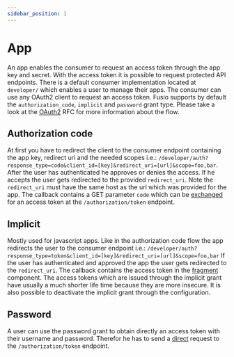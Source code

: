 ```yaml
---
sidebar_position: 1
---
```


# App

An app enables the consumer to request an access token through the app key and
secret. With the access token it is possible to request protected API
endpoints. There is a default consumer implementation located at `developer/`
which enables a user to manage their apps. The consumer can use any OAuth2 client
to request an access token. Fusio supports by default the `authorization_code`,
`implicit` and `password` grant type. Please take a look at the [OAuth2] RFC for
more information about the flow.

## Authorization code

At first you have to redirect the client to the consumer endpoint containing
the app key, redirect uri and the needed scopes i.e.:
`/developer/auth?response_type=code&client_id=[key]&redirect_uri=[url]&scope=foo,bar`.
After the user has authenticated he approves or denies the access. If he accepts
the user gets redirected to the provided `redirect_uri`. Note the `redirect_uri`
must have the same host as the url which was provided for the app. The callback
contains a GET parameter `code` which can be [exchanged] for an access token at
the `/authorization/token` endpoint.

## Implicit

Mostly used for javascript apps. Like in the authorization code flow the app
redirects the user to the consumer endpoint i.e.:
`/developer/auth?response_type=token&client_id=[key]&redirect_uri=[url]&scope=foo,bar`
If the user has authenticated and approved the app the user gets redirected to
the `redirect_uri`. The callback contains the access token in the [fragment]
component. The access tokens which are issued through the implicit grant have
usually a much shorter life time because they are more insecure. It is also
possible to deactivate the implicit grant through the configuration.

## Password

A user can use the password grant to obtain directly an access token with
their username and password. Therefor he has to send a [direct] request to the
`/authorization/token` endpoint.


[OAuth2]: https://tools.ietf.org/html/rfc6749
[exchanged]: https://tools.ietf.org/html/rfc6749#section-4.1.3
[direct]: https://tools.ietf.org/html/rfc6749#section-4.3.2
[fragment]: https://tools.ietf.org/html/rfc6749#section-4.2.2
